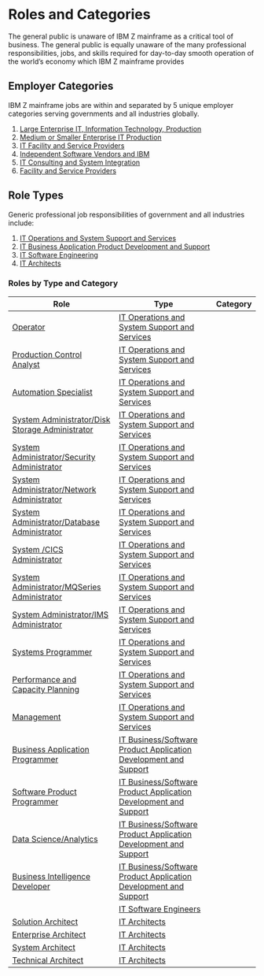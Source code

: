 # Roles and Categories

The general public is unaware of IBM Z mainframe as a critical tool of business.  The general public is equally unaware of the many professional responsibilities, jobs, and skills required for day-to-day smooth operation of the world’s economy which IBM Z mainframe provides

## Employer Categories

IBM Z mainframe jobs are within and separated by 5 unique employer categories serving governments and all industries globally.

1. [Large Enterprise IT, Information Technology, Production](https://app.gitbook.com/o/ZmMK2ZubCOohkSXPc7AH/s/ffFVkunetcqJRCQijzHk/\~/changes/187/roles-in-mainframe/roles-and-categories/category-definitions#large-enterprise-it-production)
2. [Medium or Smaller Enterprise IT Production](https://app.gitbook.com/o/ZmMK2ZubCOohkSXPc7AH/s/ffFVkunetcqJRCQijzHk/\~/changes/187/roles-in-mainframe/roles-and-categories/category-definitions#medium-or-small-enterprise-it-production)&#x20;
3. [IT Facility and Service Providers](https://app.gitbook.com/o/ZmMK2ZubCOohkSXPc7AH/s/ffFVkunetcqJRCQijzHk/\~/changes/187/roles-in-mainframe/roles-and-categories/category-definitions#independent-software-vendors-and-ibm)
4. [Independent Software Vendors and IBM ](https://app.gitbook.com/o/ZmMK2ZubCOohkSXPc7AH/s/ffFVkunetcqJRCQijzHk/\~/changes/187/roles-in-mainframe/roles-and-categories/category-definitions#independent-software-vendors-and-ibm)
5. [IT Consulting and System Integration ](https://app.gitbook.com/o/ZmMK2ZubCOohkSXPc7AH/s/ffFVkunetcqJRCQijzHk/\~/changes/187/roles-in-mainframe/roles-and-categories/category-definitions#consulting-and-system-integration)
6. [Facility and Service Providers](https://app.gitbook.com/o/ZmMK2ZubCOohkSXPc7AH/s/ffFVkunetcqJRCQijzHk/\~/changes/187/roles-in-mainframe/roles-and-categories/category-definitions#facility-and-service-providers)

## Role Types

Generic professional job responsibilities of government and all industries include:

1. [IT Operations and System Support and Services](../../deeper-dive-in-role-chosen/it-operations-and-system-support-and-services.md)&#x20;
2. [IT Business Application Product Development and Support ](../../deeper-dive-in-role-chosen/it-business-software-product-application-development-and-support.md)
3. [IT Software Engineering](../../deeper-dive-in-role-chosen/it-software-engineers.md)&#x20;
4. [IT Architects](../../deeper-dive-in-role-chosen/it-architects.md)&#x20;

### Roles by Type and Category

| Role                                                                                                                                                                                                                                        | Type                                                                                                                                                                                                            | Category |
| ------------------------------------------------------------------------------------------------------------------------------------------------------------------------------------------------------------------------------------------- | --------------------------------------------------------------------------------------------------------------------------------------------------------------------------------------------------------------- | -------- |
| [Operator](https://app.gitbook.com/o/ZmMK2ZubCOohkSXPc7AH/s/ffFVkunetcqJRCQijzHk/\~/changes/187/deeper-dive-in-role-chosen/it-operations-and-system-support-and-services#operator-data-center-support)                                      | [IT Operations and System Support and Services ](https://app.gitbook.com/o/ZmMK2ZubCOohkSXPc7AH/s/ffFVkunetcqJRCQijzHk/\~/changes/187/deeper-dive-in-role-chosen/it-operations-and-system-support-and-services) |          |
| [Production Control Analyst](https://app.gitbook.com/o/ZmMK2ZubCOohkSXPc7AH/s/ffFVkunetcqJRCQijzHk/\~/changes/187/deeper-dive-in-role-chosen/it-operations-and-system-support-and-services#production-control-analyst)                      | [IT Operations and System Support and Services ](https://app.gitbook.com/o/ZmMK2ZubCOohkSXPc7AH/s/ffFVkunetcqJRCQijzHk/\~/changes/187/deeper-dive-in-role-chosen/it-operations-and-system-support-and-services) |          |
| [Automation Specialist](https://app.gitbook.com/o/ZmMK2ZubCOohkSXPc7AH/s/ffFVkunetcqJRCQijzHk/\~/changes/187/deeper-dive-in-role-chosen/it-operations-and-system-support-and-services#automation-specialist)                                | [IT Operations and System Support and Services ](https://app.gitbook.com/o/ZmMK2ZubCOohkSXPc7AH/s/ffFVkunetcqJRCQijzHk/\~/changes/187/deeper-dive-in-role-chosen/it-operations-and-system-support-and-services) |          |
| [System Administrator/Disk Storage Administrator](https://app.gitbook.com/o/ZmMK2ZubCOohkSXPc7AH/s/ffFVkunetcqJRCQijzHk/\~/changes/187/deeper-dive-in-role-chosen/it-operations-and-system-support-and-services#disk-storage-administrator) | [IT Operations and System Support and Services ](https://app.gitbook.com/o/ZmMK2ZubCOohkSXPc7AH/s/ffFVkunetcqJRCQijzHk/\~/changes/187/deeper-dive-in-role-chosen/it-operations-and-system-support-and-services) |          |
| [System Administrator/Security Administrator](https://app.gitbook.com/o/ZmMK2ZubCOohkSXPc7AH/s/ffFVkunetcqJRCQijzHk/\~/changes/187/deeper-dive-in-role-chosen/it-operations-and-system-support-and-services#security-administrator)         | [IT Operations and System Support and Services ](https://app.gitbook.com/o/ZmMK2ZubCOohkSXPc7AH/s/ffFVkunetcqJRCQijzHk/\~/changes/187/deeper-dive-in-role-chosen/it-operations-and-system-support-and-services) |          |
| [System Administrator/Network Administrator](../../deeper-dive-in-role-chosen/it-operations-and-system-support-and-services.md#network-administrator)                                                                                       | [IT Operations and System Support and Services ](https://app.gitbook.com/o/ZmMK2ZubCOohkSXPc7AH/s/ffFVkunetcqJRCQijzHk/\~/changes/187/deeper-dive-in-role-chosen/it-operations-and-system-support-and-services) |          |
| [System Administrator/Database Administrator ](../../deeper-dive-in-role-chosen/it-operations-and-system-support-and-services.md#database-administrator)                                                                                    | [IT Operations and System Support and Services ](https://app.gitbook.com/o/ZmMK2ZubCOohkSXPc7AH/s/ffFVkunetcqJRCQijzHk/\~/changes/187/deeper-dive-in-role-chosen/it-operations-and-system-support-and-services) |          |
| [System /CICS Administrator](../../deeper-dive-in-role-chosen/it-operations-and-system-support-and-services.md#cics-administrator)                                                                                                          | [IT Operations and System Support and Services ](https://app.gitbook.com/o/ZmMK2ZubCOohkSXPc7AH/s/ffFVkunetcqJRCQijzHk/\~/changes/187/deeper-dive-in-role-chosen/it-operations-and-system-support-and-services) |          |
| [System Administrator/MQSeries Administrator](../../deeper-dive-in-role-chosen/it-operations-and-system-support-and-services.md#mqseries-administrator)                                                                                     | [IT Operations and System Support and Services ](https://app.gitbook.com/o/ZmMK2ZubCOohkSXPc7AH/s/ffFVkunetcqJRCQijzHk/\~/changes/187/deeper-dive-in-role-chosen/it-operations-and-system-support-and-services) |          |
| [System Administrator/IMS Administrator](../../deeper-dive-in-role-chosen/it-operations-and-system-support-and-services.md#ims-administrator)                                                                                               | [IT Operations and System Support and Services ](https://app.gitbook.com/o/ZmMK2ZubCOohkSXPc7AH/s/ffFVkunetcqJRCQijzHk/\~/changes/187/deeper-dive-in-role-chosen/it-operations-and-system-support-and-services) |          |
| [Systems Programmer](../../deeper-dive-in-role-chosen/it-operations-and-system-support-and-services.md#systems-programmer)                                                                                                                  | [IT Operations and System Support and Services ](https://app.gitbook.com/o/ZmMK2ZubCOohkSXPc7AH/s/ffFVkunetcqJRCQijzHk/\~/changes/187/deeper-dive-in-role-chosen/it-operations-and-system-support-and-services) |          |
| [Performance and Capacity Planning](../../deeper-dive-in-role-chosen/it-operations-and-system-support-and-services.md#performance-and-capacity-planning)                                                                                    | [IT Operations and System Support and Services ](https://app.gitbook.com/o/ZmMK2ZubCOohkSXPc7AH/s/ffFVkunetcqJRCQijzHk/\~/changes/187/deeper-dive-in-role-chosen/it-operations-and-system-support-and-services) |          |
| [Management](../../deeper-dive-in-role-chosen/it-operations-and-system-support-and-services.md#management)                                                                                                                                  | [IT Operations and System Support and Services ](https://app.gitbook.com/o/ZmMK2ZubCOohkSXPc7AH/s/ffFVkunetcqJRCQijzHk/\~/changes/187/deeper-dive-in-role-chosen/it-operations-and-system-support-and-services) |          |
| [Business Application Programmer](../../deeper-dive-in-role-chosen/it-business-software-product-application-development-and-support.md#business-application-programmer)                                                                     | [IT Business/Software Product Application Development and Support](../../deeper-dive-in-role-chosen/it-business-software-product-application-development-and-support.md)                                        |          |
| [Software Product Programmer](../../deeper-dive-in-role-chosen/it-business-software-product-application-development-and-support.md#software-product-programmer)                                                                             | [IT Business/Software Product Application Development and Support](../../deeper-dive-in-role-chosen/it-business-software-product-application-development-and-support.md)                                        |          |
| [Data Science/Analytics](../../deeper-dive-in-role-chosen/it-business-software-product-application-development-and-support.md#data-science-analytics)                                                                                       | [IT Business/Software Product Application Development and Support](../../deeper-dive-in-role-chosen/it-business-software-product-application-development-and-support.md)                                        |          |
| [Business Intelligence Developer](../../deeper-dive-in-role-chosen/it-business-software-product-application-development-and-support.md#business-intelligence-developer)                                                                     | [IT Business/Software Product Application Development and Support](../../deeper-dive-in-role-chosen/it-business-software-product-application-development-and-support.md)                                        |          |
|                                                                                                                                                                                                                                             | [IT Software Engineers](../../deeper-dive-in-role-chosen/it-software-engineers.md)                                                                                                                              |          |
| [Solution Architect](../../deeper-dive-in-role-chosen/it-architects.md#solution-architecture)                                                                                                                                               | [IT Architects](../../deeper-dive-in-role-chosen/it-architects.md)                                                                                                                                              |          |
| [Enterprise Architect](../../deeper-dive-in-role-chosen/it-architects.md#enterprise-architect)                                                                                                                                              | [IT Architects](../../deeper-dive-in-role-chosen/it-architects.md)                                                                                                                                              |          |
| [System Architect](../../deeper-dive-in-role-chosen/it-architects.md#system-architect)                                                                                                                                                      | [IT Architects](../../deeper-dive-in-role-chosen/it-architects.md)                                                                                                                                              |          |
| [Technical Architect](../../deeper-dive-in-role-chosen/it-architects.md#technical-architect)                                                                                                                                                | [IT Architects](../../deeper-dive-in-role-chosen/it-architects.md)                                                                                                                                              |          |

